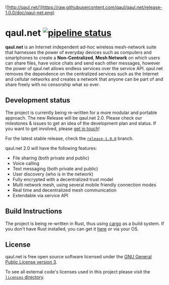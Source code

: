 ![http://qaul.net/](https://raw.githubusercontent.com/qaul/qaul.net/release-1.0.0/doc/qaul-net.png)

# qaul.net [![pipeline status](https://gitlab.com/qaul/qaul-net/badges/master/pipeline.svg)](https://gitlab.com/qaul/qaul-net/commits/master)

**qaul.net** is an Internet independent ad-hoc wireless mesh-network 
suite that harnesses the power of everyday devices such as computers and 
smartphones to create a **Non-Centralized**, **Mesh Network** on which 
users can share files, have voice chats and send each other messages, 
however the power of qaul.net allows endless services over the service 
API. qaul.net removes the dependence on the centralized services such as 
the Internet and cellular networks and creates a network that anyone can 
be part of and share freely with no censorship what so ever.


## Development status

The project is currently being re-written for a more modular and portable 
approach. The new Release will be qaul.net 2.0. Please check 
our milestones & issues to get an idea of the development plan and 
status.
If you want to get involved, please [get in touch]()!

For the latest stable release, check the [`release-1.0.0`][release] branch.

[release]: https://github.com/qaul/qaul.net/tree/release-1.0.0


qaul.net 2.0 will have the following features:

* File sharing (both private and public)
* Voice calling
* Text messaging (both private and public)
* User discovery (who is in the network)
* Fully encrypted with a decentralized trust model
* Multi network mesh, using several mobile friendly connection modes
* Real time and decentralized mesh communication
* Extendable via service API


## Build Instructions

The project is being re-written in Rust, thus using [cargo][] as a build system.
If you don't have Rust installed, you can get it [here](https://rustup.sh) or via your OS.

[cargo]: https://crates.io/


## License

qaul.net is free open source software licensed under the 
[GNU General Public License version 3](licenses/gpl-3.0.md).

To see all external code's licenses used in this project please 
visit the [`licenses` directory](licenses).
